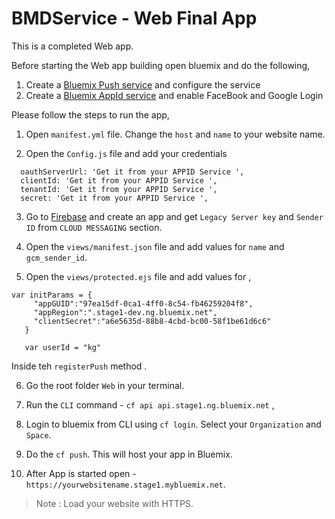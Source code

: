 BMDService - Web Final App
===================================================


This is a completed Web app.

Before starting the Web app building open bluemix and do the following,

1. Create a [Bluemix Push service](https://console.stage1.ng.bluemix.net/docs/services/mobilepush/index.html) and configure the service
2. Create a [Bluemix  AppId service](https://console.stage1.ng.bluemix.net/docs/services/appid/index.html#gettingstarted) and enable FaceBook and Google Login


Please follow the steps to run the app,

1. Open `manifest.yml` file. Change the `host` and `name` to your website name.

2. Open the `Config.js` file and add your credentials

```
  oauthServerUrl: 'Get it from your APPID Service ',
  clientId: 'Get it from your APPID Service ',
  tenantId: 'Get it from your APPID Service ',
  secret: 'Get it from your APPID Service ',

```

3. Go to [Firebase](https://console.firebase.google.com/) and create an app and get `Legacy Server key` and `Sender ID` from `CLOUD MESSAGING` section.

4. Open the `views/manifest.json` file and add values for `name` and `gcm_sender_id`.

5.  Open the `views/protected.ejs` file and add values for ,

  ```
  var initParams = {
       "appGUID":"97ea15df-0ca1-4ff0-8c54-fb46259204f8",
       "appRegion":".stage1-dev.ng.bluemix.net",
       "clientSecret":"a6e5635d-88b8-4cbd-bc00-58f1be61d6c6"
     }

     var userId = "kg"
  ```

  Inside teh `registerPush` method .

6. Go the root folder `Web` in your terminal.

7. Run the `CLI` command - `cf api api.stage1.ng.bluemix.net` ,

8. Login to bluemix from CLI using `cf login`. Select your `Organization` and `Space`.

9. Do the `cf push`. This will host your app in Bluemix.

10. After App is started open - `https://yourwebsitename.stage1.mybluemix.net`.

>Note : Load your website with <bold>HTTPS</bold>.
